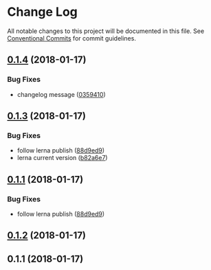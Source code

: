 # Change Log

All notable changes to this project will be documented in this file.
See [Conventional Commits](https://conventionalcommits.org) for commit guidelines.

<a name="0.1.4"></a>
## [0.1.4](https://github.com/ngrx-utils/ngrx-utils/compare/v0.1.3...v0.1.4) (2018-01-17)


### Bug Fixes

* changelog message ([0359410](https://github.com/ngrx-utils/ngrx-utils/commit/0359410))




<a name="0.1.3"></a>
## [0.1.3](https://github.com/ngrx-utils/ngrx-utils/compare/v0.1.2...v0.1.3) (2018-01-17)


### Bug Fixes

* follow lerna publish ([88d9ed9](https://github.com/ngrx-utils/ngrx-utils/commit/88d9ed9))
* lerna current version ([b82a6e7](https://github.com/ngrx-utils/ngrx-utils/commit/b82a6e7))




<a name="0.1.1"></a>
## [0.1.1](https://github.com/ngrx-utils/ngrx-utils/compare/v0.1.2...v0.1.1) (2018-01-17)


### Bug Fixes

* follow lerna publish ([88d9ed9](https://github.com/ngrx-utils/ngrx-utils/commit/88d9ed9))




<a name="0.1.2"></a>
## [0.1.2](https://github.com/ngrx-utils/ngrx-utils/compare/v0.1.1...v0.1.2) (2018-01-17)



<a name="0.1.1"></a>
## 0.1.1 (2018-01-17)
